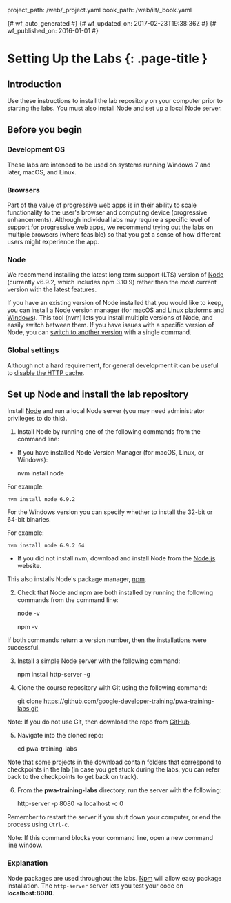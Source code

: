 project_path: /web/_project.yaml
book_path: /web/ilt/_book.yaml

{# wf_auto_generated #}
{# wf_updated_on: 2017-02-23T19:38:36Z #}
{# wf_published_on: 2016-01-01 #}


# Setting Up the Labs {: .page-title }




## Introduction




Use these instructions to install the lab repository on your computer prior to starting the labs. You must also install Node and set up a local Node server.


## Before you begin




### Development OS

These labs are intended to be used on systems running Windows 7 and later, macOS, and Linux. 

### Browsers

Part of the value of progressive web apps is in their ability to scale functionality to the user's browser and computing device (progressive enhancements). Although individual labs may require a specific level of  [support for progressive web apps](https://jakearchibald.github.io/isserviceworkerready/), we recommend trying out the labs on multiple browsers (where feasible) so that you get a sense of how different users might experience the app. 

### Node

We recommend installing the latest long term support (LTS) version of  [Node](https://nodejs.org/en/) (currently v6.9.2, which includes npm 3.10.9) rather than the most current version with the latest features. 

If you have an existing version of Node installed that you would like to keep, you can install a Node version manager (for  [macOS and Linux platforms](https://github.com/creationix/nvm) and  [Windows](https://github.com/coreybutler/nvm-windows)). This tool (nvm) lets you install multiple versions of Node, and easily switch between them. If you have issues with a specific version of Node, you can <a href="https://github.com/creationix/nvm">switch to another version</a> with a single command.

### Global settings

Although not a hard requirement, for general development it can be useful to <a href="tools_for_pwa_developers.md#disablehttpcache">disable the HTTP cache</a>.


## Set up Node and install the lab repository




Install  [Node](https://nodejs.org/en/) and run a local Node server (you may need administrator privileges to do this).

1. Install Node by running one of the following commands from the command line:

* If you have installed Node Version Manager (for macOS, Linux, or Windows):

    nvm install node <version>

For example:

    nvm install node 6.9.2

For the Windows version you can specify whether to install the 32-bit or 64-bit binaries. 

For example:

    nvm install node 6.9.2 64

* If you did not install nvm, download and install Node from the  [Node.js](https://nodejs.org/en/) website.

 This also installs Node's package manager,  [npm](https://www.npmjs.com/). 

2. Check that Node and npm are both installed by running the following commands from the command line:

    node -v

    npm -v

 If both commands return a version number, then the installations were successful. 

3. Install a simple Node server with the following command:

    npm install http-server -g

4. Clone the course repository with Git using the following command: 

    git clone https://github.com/google-developer-training/pwa-training-labs.git



Note: If you do not use Git, then download the repo from <a class="btn" role="button" href="https://github.com/google-developer-training/pwa-training-labs/archive/master.zip">GitHub</a>.



5. Navigate into the cloned repo:

    cd pwa-training-labs

 Note that some projects in the download contain folders that correspond to checkpoints in the lab (in case you get stuck during the labs, you can refer back to the checkpoints to get back on track). 

6. From the __pwa-training-labs__ directory, run the server with the following:

    http-server -p 8080 -a localhost -c 0

Remember to restart the server if you shut down your computer, or end the process using  `Ctrl-c`.



Note: If this command blocks your command line, open a new command line window.



### Explanation

Node packages are used throughout the labs.  [Npm](https://www.npmjs.com/) will allow easy package installation. The `http-server` server lets you test your code on __localhost:8080__.


